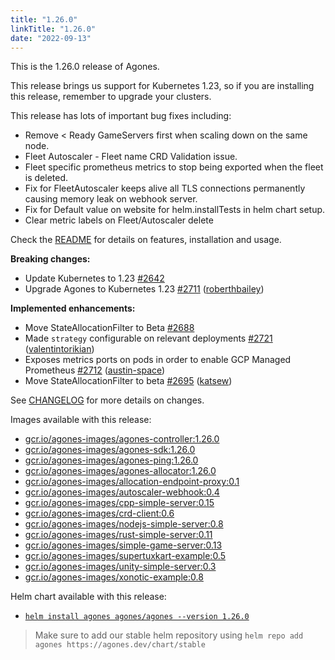 ```yaml
---
title: "1.26.0"
linkTitle: "1.26.0"
date: "2022-09-13"
---
```

This is the 1.26.0 release of Agones.

This release brings us support for Kubernetes 1.23, so if you are installing this release, remember to upgrade your clusters.

This release has lots of important bug fixes including:
- Remove \< Ready GameServers first when scaling down on the same node.
- Fleet Autoscaler - Fleet name CRD Validation issue.
- Fleet specific prometheus metrics to stop being exported when the fleet is deleted.
- Fix for FleetAutoscaler keeps alive all TLS connections permanently causing memory leak on webhook server.
- Fix for Default value on website for helm.installTests in helm chart setup.
- Clear metric labels on Fleet/Autoscaler delete

Check the <a href="https://github.com/googleforgames/agones/tree/release-1.26.0-rc" data-proofer-ignore>README</a> for details on features, installation and usage.

**Breaking changes:**

- Update Kubernetes to 1.23 [\#2642](https://github.com/googleforgames/agones/issues/2642)
- Upgrade Agones to Kubernetes 1.23 [\#2711](https://github.com/googleforgames/agones/pull/2711) ([roberthbailey](https://github.com/roberthbailey))

**Implemented enhancements:**

- Move StateAllocationFilter to Beta [\#2688](https://github.com/googleforgames/agones/issues/2688)
- Made `strategy` configurable on relevant deployments [\#2721](https://github.com/googleforgames/agones/pull/2721) ([valentintorikian](https://github.com/valentintorikian))
- Exposes metrics ports on pods in order to enable GCP Managed Prometheus [\#2712](https://github.com/googleforgames/agones/pull/2712) ([austin-space](https://github.com/austin-space))
- Move StateAllocationFilter to beta [\#2695](https://github.com/googleforgames/agones/pull/2695) ([katsew](https://github.com/katsew))

See <a href="https://github.com/googleforgames/agones/blob/release-1.26.0/CHANGELOG.md" data-proofer-ignore>CHANGELOG</a> for more details on changes.

Images available with this release:

- [gcr.io/agones-images/agones-controller:1.26.0](https://gcr.io/agones-images/agones-controller:1.26.0)
- [gcr.io/agones-images/agones-sdk:1.26.0](https://gcr.io/agones-images/agones-sdk:1.26.0)
- [gcr.io/agones-images/agones-ping:1.26.0](https://gcr.io/agones-images/agones-ping:1.26.0)
- [gcr.io/agones-images/agones-allocator:1.26.0](https://gcr.io/agones-images/agones-allocator:1.26.0)
- [gcr.io/agones-images/allocation-endpoint-proxy:0.1](https://gcr.io/agones-images/allocation-endpoint-proxy:0.1)
- [gcr.io/agones-images/autoscaler-webhook:0.4](https://gcr.io/agones-images/autoscaler-webhook:0.4)
- [gcr.io/agones-images/cpp-simple-server:0.15](https://gcr.io/agones-images/cpp-simple-server:0.15)
- [gcr.io/agones-images/crd-client:0.6](https://gcr.io/agones-images/crd-client:0.6)
- [gcr.io/agones-images/nodejs-simple-server:0.8](https://gcr.io/agones-images/nodejs-simple-server:0.8)
- [gcr.io/agones-images/rust-simple-server:0.11](https://gcr.io/agones-images/rust-simple-server:0.11)
- [gcr.io/agones-images/simple-game-server:0.13](https://gcr.io/agones-images/simple-game-server:0.13)
- [gcr.io/agones-images/supertuxkart-example:0.5](https://gcr.io/agones-images/supertuxkart-example:0.5)
- [gcr.io/agones-images/unity-simple-server:0.3](https://gcr.io/agones-images/unity-simple-server:0.3)
- [gcr.io/agones-images/xonotic-example:0.8](https://gcr.io/agones-images/xonotic-example:0.8)

Helm chart available with this release:

- <a href="https://agones.dev/chart/stable/agones-1.26.0.tgz" data-proofer-ignore>
  <code>helm install agones agones/agones --version 1.26.0</code></a>

> Make sure to add our stable helm repository using `helm repo add agones https://agones.dev/chart/stable`